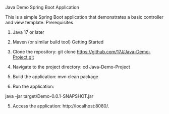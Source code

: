 Java Demo Spring Boot Application

This is a simple Spring Boot application that demonstrates a basic controller and view template.
Prerequisites

   1. Java 17 or later
   2.  Maven (or similar build tool)
Getting Started

  1.  Clone the repository:
     git clone https://github.com/17J/Java-Demo-Project.git

2. Navigate to the project directory:
 cd Java-Demo-Project

3. Build the application:
  mvn clean package

4. Run the application:

 java -jar target/Demo-0.0.1-SNAPSHOT.jar
 
5. Access the application:
  http://localhost:8080/.
